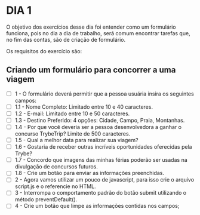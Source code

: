 # DIA 1

O objetivo dos exercícios desse dia foi entender como um formulário funciona, pois no dia a dia de trabalho, será comum encontrar tarefas que, no fim das contas, são de criação de formulário.

Os requisitos do exercício são:
## Criando um formulário para concorrer a uma viagem
- [ ] 1 - O formulário deverá permitir que a pessoa usuária insira os seguintes campos:
- [ ] 1.1 - Nome Completo: Limitado entre 10 e 40 caracteres.
- [ ] 1.2 - E-mail: Limitado entre 10 e 50 caracteres.
- [ ] 1.3 - Destino Preferido: 4 opções: Cidade, Campo, Praia, Montanhas.
- [ ] 1.4 - Por que você deveria ser a pessoa desenvolvedora a ganhar o concurso TrybeTrip? Limite de 500 caracteres.
- [ ] 1.5 - Qual a melhor data para realizar sua viagem? 
- [ ] 1.6 - Gostaria de receber outras incríveis oportunidades oferecidas pela Trybe?
- [ ] 1.7 - Concordo que imagens das minhas férias poderão ser usadas na divulgação de concursos futuros.
- [ ] 1.8 - Crie um botão para enviar as informações preenchidas.
- [ ] 2 - Agora vamos utilizar um pouco de javascript, para isso crie o arquivo script.js e o referencie no HTML.
- [ ] 3 - Interrompa o comportamento padrão do botão submit utilizando o método preventDefault(). 
- [ ] 4 - Crie um botão que limpe as informações contidas nos campos;
